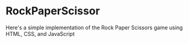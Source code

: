 # RockPaperScissor
 Here's a simple implementation of the Rock Paper Scissors game using HTML, CSS, and JavaScript
